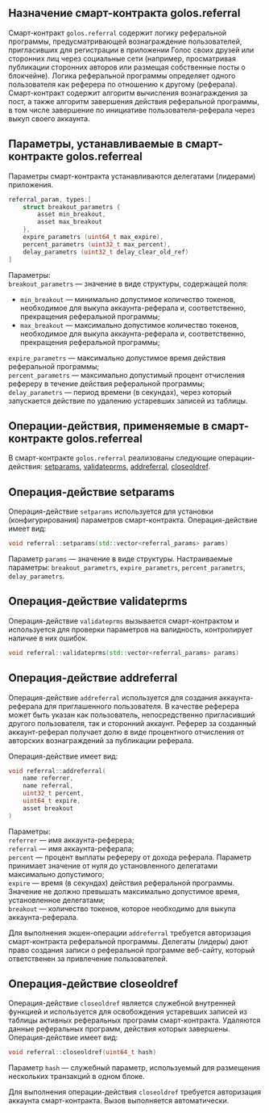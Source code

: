 ﻿
## Назначение смарт-контракта golos.referral

Смарт-контракт `golos.referral` содержит логику реферальной программы, предусматривающей вознаграждение пользователей, пригласивших для регистрации в приложении Голос своих друзей или сторонних лиц через социальные сети (например, просматривая публикации сторонних авторов или размещая собственные посты о блокчейне). Логика реферальной программы определяет одного пользователя как реферера по отношению к другому (реферала). Смарт-контракт содержит алгоритм вычисления вознаграждения за пост, а также алгоритм завершения действия реферальной программы, в том числе завершение по инициативе пользователя-реферала через выкуп своего аккаунта.

## Параметры, устанавливаемые в смарт-контракте golos.referreal
Параметры смарт-контракта устанавливаются делегатами (лидерами) приложения.
```cpp
referral_param, types:[
    struct breakout_parametrs {
        asset min_breakout,
        asset max_breakout
    },
    expire_parametrs (uint64_t max_expire),
    percent_parametrs (uint32_t max_percent),
    delay_parametrs (uint32_t delay_clear_old_ref)
]
```
Параметры:  
`breakout_parametrs` — значение в виде структуры, содержащей поля:
  * `min_breakout` — минимально допустимое количество токенов, необходимое для выкупа аккаунта-реферала и, соответственно, прекращения реферальной программы;  
  * `max_breakout` — максимально допустимое количество токенов, необходимое для выкупа аккаунта-реферала и, соответственно, прекращения реферальной программы;  

`expire_parametrs` — максимально допустимое время действия реферальной программы;  
`percent_parametrs` — максимально допустимый процент отчисления рефереру в течение действия реферальной программы;  
`delay_parametrs` — период времени (в секундах), через который запускается действие по удалению устаревших записей из таблицы.  

## Операции-действия, применяемые в смарт-контракте golos.referreal
В смарт-контракте `golos.referral` реализованы следующие операции-действия: [setparams](#operaciya-deistvie-setparams), [validateprms](#operaciya-deistvie-validateprms), [addreferral](#operaciya-deistvie-addreferral), [closeoldref](#operaciya-deistvie-closeoldref).  

## Операция-действие setparams
Операция-действие `setparams` используется для установки (конфигурирования) параметров смарт-контракта. Операция-действие имеет вид:
```cpp
void referral::setparams(std::vector<referral_params> params)
```
Параметр `params` — значение в виде структуры. Настраиваемые параметры: `breakout_parametrs`, `expire_parametrs`, `percent_parametrs`, `delay_parametrs`. 

## Операция-действие validateprms
Операция-действие `validateprms` вызывается смарт-контрактом и используется для проверки параметров на валидность, контролирует наличие в них ошибок. 
```cpp
void referral::validateprms(std::vector<referral_params> params)
```
## Операция-действие addreferral
Операция-действие `addreferral` используется для создания аккаунта-реферала для приглашенного пользователя. В качестве реферера может быть указан как пользователь, непосредственно пригласивший другого пользователя, так и сторонний аккаунт. Реферер за созданный аккаунт-реферал получает долю в виде процентного отчисления от авторских вознаграждений за публикации реферала.  

Операция-действие имеет вид:
```cpp
void referral::addreferral(
    name referrer,
    name referral,
    uint32_t percent,
    uint64_t expire,
    asset breakout
)
```
Параметры:  
`referrer` — имя аккаунта-реферера;  
`referral` — имя аккаунта-реферала;  
`percent` — процент выплаты рефереру от дохода реферала. Параметр принимает значение от нуля до установленного делегатами максимально допустимого;  
`expire` — время (в секундах) действия реферальной программы. Значение не должно превышать максимально допустимое время, установленное делегатами;  
`breakout` — количество токенов, которое необходимо для выкупа аккаунта-реферала.  

Для выполнения экшен-операции `addreferral` требуется авторизация смарт-контракта реферальной программы. Делегаты (лидеры) дают право создания записи о реферальной программе веб-сайту, который ответственен за привлечение пользователей.


## Операция-действие closeoldref
Операция-действие `closeoldref` является служебной внутренней функцией и используется для освобождения устаревших записей из таблицы активных реферальных программ смарт-контракта. Удаляются данные реферальных программ, действия которых завершены. Операция-действие имеет вид:
```cpp
void referral::closeoldref(uint64_t hash)
```
Параметр `hash` — служебный параметр, используемый для размещения нескольких транзакций в одном блоке.  

Для выполнения операции-действия `closeoldref` требуется авторизация аккаунта смарт-контракта. Вызов выполняется автоматически.  

